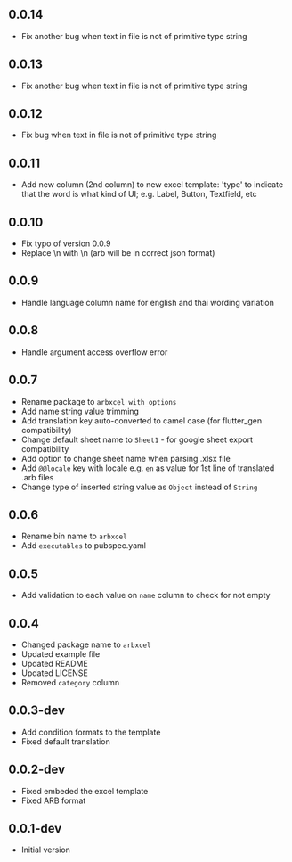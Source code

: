 ## 0.0.14

- Fix another bug when text in file is not of primitive type string
  
## 0.0.13

- Fix another bug when text in file is not of primitive type string

## 0.0.12

- Fix bug when text in file is not of primitive type string

## 0.0.11

- Add new column (2nd column) to new excel template: 'type' to indicate that the word is what kind of UI; e.g. Label, Button, Textfield, etc

## 0.0.10

- Fix typo of version 0.0.9
- Replace \n with \\n (arb will be in correct json format)

## 0.0.9

- Handle language column name for english and thai wording variation

## 0.0.8

- Handle argument access overflow error

## 0.0.7

- Rename package to `arbxcel_with_options`
- Add name string value trimming
- Add translation key auto-converted to camel case (for flutter_gen compatibility)
- Change default sheet name to `Sheet1` - for google sheet export compatibility
- Add option to change sheet name when parsing .xlsx file
- Add `@@locale` key with locale e.g. `en` as value for 1st line of translated .arb files
- Change type of inserted string value as `Object` instead of `String`

## 0.0.6

- Rename bin name to `arbxcel`
- Add `executables` to pubspec.yaml 

## 0.0.5

- Add validation to each value on `name` column to check for not empty

## 0.0.4

- Changed package name to `arbxcel`
- Updated example file
- Updated README
- Updated LICENSE
- Removed `category` column

## 0.0.3-dev

- Add condition formats to the template
- Fixed default translation

## 0.0.2-dev

- Fixed embeded the excel template
- Fixed ARB format

## 0.0.1-dev

- Initial version
